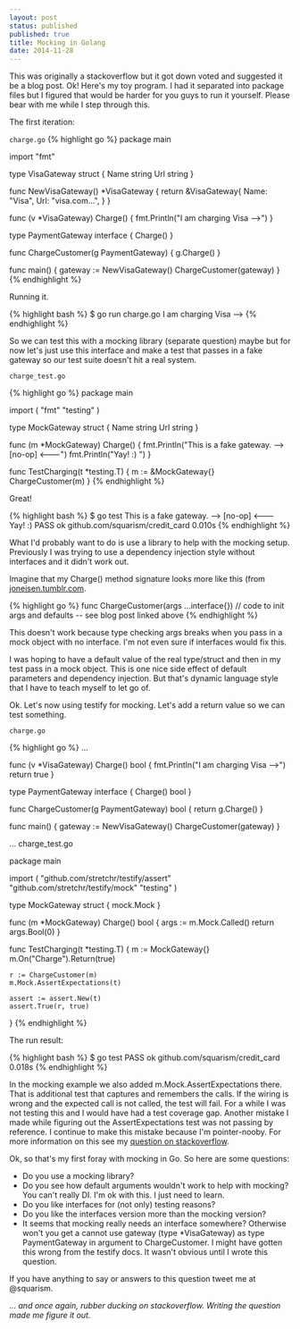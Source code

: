 ```yaml
---
layout: post
status: published
published: true
title: Mocking in Golang
date: 2014-11-28
---
```

This was originally a stackoverflow but it got down voted and suggested it be a blog post.  Ok!  Here's my toy program. I had it separated into package files but I figured that would be harder for you guys to run it yourself. Please bear with me while I step through this.

The first iteration:

`charge.go`
{% highlight go %}
package main

import "fmt"

type VisaGateway struct {
    Name string
    Url  string
}

func NewVisaGateway() *VisaGateway {
    return &VisaGateway{
        Name: "Visa",
        Url:  "visa.com...",
    }
}

func (v *VisaGateway) Charge() {
    fmt.Println("I am charging Visa -->")
}

type PaymentGateway interface {
    Charge()
}

func ChargeCustomer(g PaymentGateway) {
    g.Charge()
}

func main() {
    gateway := NewVisaGateway()
    ChargeCustomer(gateway)
}
{% endhighlight %}

Running it.

{% highlight bash %}
$ go run charge.go
I am charging Visa -->
{% endhighlight %}

So we can test this with a mocking library (separate question) maybe but for now let's just use this interface and make a test that passes in a fake gateway so our test suite doesn't hit a real system.

`charge_test.go`

{% highlight go %}
package main

import (
    "fmt"
    "testing"
)

type MockGateway struct {
    Name string
    Url  string
}

func (m *MockGateway) Charge() {
    fmt.Println("This is a fake gateway.  --> [no-op] <---")
    fmt.Println("Yay!  :) ")
}

func TestCharging(t *testing.T) {
    m := &MockGateway{}
    ChargeCustomer(m)
}
{% endhighlight %}

Great!

{% highlight bash %}
$ go test
This is a fake gateway.  --> [no-op] <---
Yay!  :)
PASS
ok      github.com/squarism/credit_card 0.010s
{% endhighlight %}

What I'd probably want to do is use a library to help with the mocking setup. Previously I was trying to use a dependency injection style without interfaces and it didn't work out.

Imagine that my Charge() method signature looks more like this (from [joneisen.tumblr.com](http://joneisen.tumblr.com/post/53695478114/golang-and-default-values).

{% highlight go %}
func ChargeCustomer(args ...interface{})
// code to init args and defaults -- see blog post linked above
{% endhighlight %}

This doesn't work because type checking args breaks when you pass in a mock object with no interface. I'm not even sure if interfaces would fix this.

I was hoping to have a default value of the real type/struct and then in my test pass in a mock object. This is one nice side effect of default parameters and dependency injection. But that's dynamic language style that I have to teach myself to let go of.

Ok. Let's now using testify for mocking. Let's add a return value so we can test something.

`charge.go`

{% highlight go %}
...

func (v *VisaGateway) Charge() bool {
    fmt.Println("I am charging Visa -->")
    return true
}

type PaymentGateway interface {
    Charge() bool
}

func ChargeCustomer(g PaymentGateway) bool {
    return g.Charge()
}

func main() {
    gateway := NewVisaGateway()
    ChargeCustomer(gateway)
}

...
charge_test.go

package main

import (
    "github.com/stretchr/testify/assert"
    "github.com/stretchr/testify/mock"
    "testing"
)

type MockGateway struct {
    mock.Mock
}

func (m *MockGateway) Charge() bool {
    args := m.Mock.Called()
    return args.Bool(0)
}

func TestCharging(t *testing.T) {
    m := MockGateway{}
    m.On("Charge").Return(true)

    r := ChargeCustomer(m)
    m.Mock.AssertExpectations(t)

    assert := assert.New(t)
    assert.True(r, true)
}
{% endhighlight %}

The run result:

{% highlight bash %}
$ go test
PASS
ok      github.com/squarism/credit_card 0.018s
{% endhighlight %}

In the mocking example we also added m.Mock.AssertExpectations there.
That is additional test that captures and remembers the calls.  If
the wiring is wrong and the expected call is not called, the test will
fail.  For a while I was not testing this and I would have had a test
coverage gap.  Another mistake I made while figuring out the
AssertExpectations test was not passing by reference.  I continue to
make this mistake because I'm pointer-nooby.  For more information on
this see my [question on
stackoverflow](http://stackoverflow.com/questions/17125497/oo-style-struct-objects-in-go).

Ok, so that's my first foray with mocking in Go.  So here are some questions:

* Do you use a mocking library?
* Do you see how default arguments wouldn't work to help with mocking? You can't really DI. I'm ok with this. I just need to learn.
* Do you like interfaces for (not only) testing reasons?
* Do you like the interfaces version more than the mocking version?
* It seems that mocking really needs an interface somewhere? Otherwise won't you get a cannot use gateway (type *VisaGateway) as type PaymentGateway in argument to ChargeCustomer. I might have gotten this wrong from the testify docs. It wasn't obvious until I wrote this question.

If you have anything to say or answers to this question tweet me at
@squarism.

_... and once again, rubber ducking on stackoverflow. Writing the question made me figure it out._
